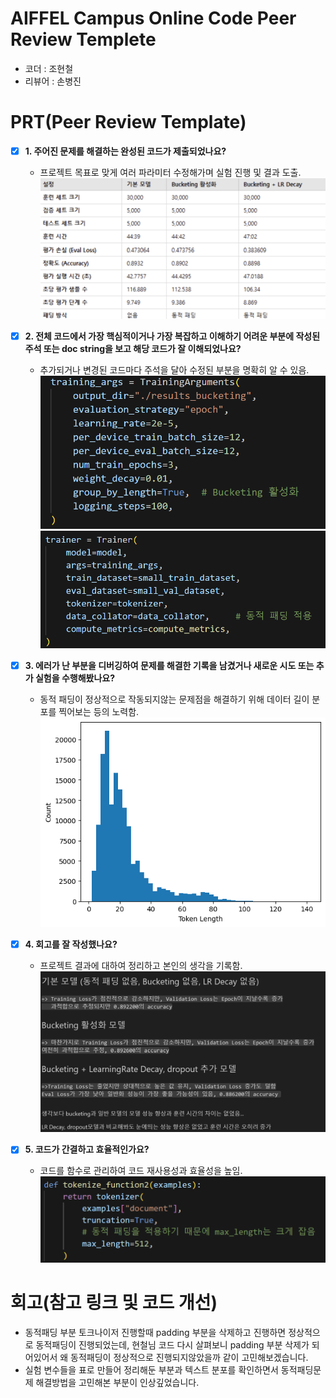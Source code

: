 # AIFFEL Campus Online Code Peer Review Templete
- 코더 : 조현철
- 리뷰어 : 손병진


# PRT(Peer Review Template)
- [x]  **1. 주어진 문제를 해결하는 완성된 코드가 제출되었나요?**
    - 프로젝트 목표로 맞게 여러 파라미터 수정해가며 실험 진행 및 결과 도출.
        ![alt text](screenshot/image.png)
    
- [x]  **2. 전체 코드에서 가장 핵심적이거나 가장 복잡하고 이해하기 어려운 부분에 작성된 
주석 또는 doc string을 보고 해당 코드가 잘 이해되었나요?**
    - 추가되거나 변경된 코드마다 주석을 달아 수정된 부분을 명확히 알 수 있음.
        ![alt text](screenshot/image-1.png)
        ![alt text](screenshot/image-2.png)
        
- [x]  **3. 에러가 난 부분을 디버깅하여 문제를 해결한 기록을 남겼거나
새로운 시도 또는 추가 실험을 수행해봤나요?**
    - 동적 패딩이 정상적으로 작동되지않는 문제점을 해결하기 위해 데이터 길이 분포를 찍어보는 등의 노력함.
        ![alt text](screenshot/image-3.png)
        
- [x]  **4. 회고를 잘 작성했나요?**
    - 프로젝트 결과에 대하여 정리하고 본인의 생각을 기록함.
        ![alt text](screenshot/image-4.png)
        
- [x]  **5. 코드가 간결하고 효율적인가요?**
    - 코드를 함수로 관리하여 코드 재사용성과 효율성을 높임.
        ![alt text](screenshot/image-5.png)


# 회고(참고 링크 및 코드 개선)
- 동적패딩 부분 토크나이저 진행할때 padding 부분을 삭제하고 진행하면 정상적으로 동적패딩이 진행되었는데, 현철님 코드 다시 살펴보니 padding 부분 삭제가 되어있어서 왜 동적패딩이 정상적으로 진행되지않았을까 같이 고민해보겠습니다.
- 실험 변수들을 표로 만들어 정리해둔 부분과 텍스트 분포를 확인하면서 동적패딩문제 해결방법을 고민해본 부분이 인상깊었습니다.
